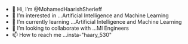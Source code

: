 - 👋 Hi, I’m @MohamedHaarishSherieff
- 👀 I’m interested in ...Artificial Intelligence and Machine Learning 
- 🌱 I’m currently learning ...Artificial Intelligence and Machine Learning 
- 💞️ I’m looking to collaborate with ...Ml Engineers
- 📫 How to reach me ...insta-"haary_530"

<!---
MohamedHaarishSherieff/MohamedHaarishSherieff is a ✨ special ✨ repository because its `README.md` (this file) appears on your GitHub profile.
You can click the Preview link to take a look at your changes.
--->
